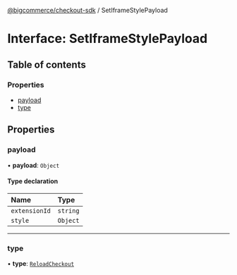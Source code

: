 [@bigcommerce/checkout-sdk](../README.md) / SetIframeStylePayload

# Interface: SetIframeStylePayload

## Table of contents

### Properties

- [payload](SetIframeStylePayload.md#payload)
- [type](SetIframeStylePayload.md#type)

## Properties

### payload

• **payload**: `Object`

#### Type declaration

| Name | Type |
| :------ | :------ |
| `extensionId` | `string` |
| `style` | `Object` |

___

### type

• **type**: [`ReloadCheckout`](../enums/ExtensionCommand.md#reloadcheckout)
